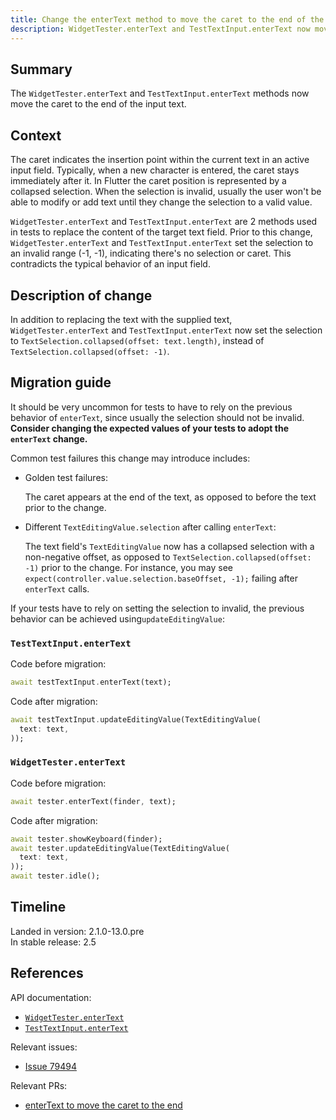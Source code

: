 ```yaml
---
title: Change the enterText method to move the caret to the end of the input text
description: WidgetTester.enterText and TestTextInput.enterText now move the caret to the end of the input text.
---
```


## Summary

The `WidgetTester.enterText` and `TestTextInput.enterText` methods
now move the caret to the end of the input text.

## Context

The caret indicates the insertion point within the current text in an 
active input field. Typically, when a new character is entered, the 
caret stays immediately after it. In Flutter the caret position is 
represented by a collapsed selection. When the selection is invalid, 
usually the user won't be able to modify or add text until they 
change the selection to a valid value.

`WidgetTester.enterText` and `TestTextInput.enterText` are 2 methods 
used in tests to replace the content of the target text field. Prior 
to this change, `WidgetTester.enterText` and `TestTextInput.enterText` 
set the selection to an invalid range (-1, -1), indicating there's 
no selection or caret. This contradicts the typical behavior of an
input field.

## Description of change

In addition to replacing the text with the supplied text, 
`WidgetTester.enterText` and `TestTextInput.enterText` now set the 
selection to `TextSelection.collapsed(offset: text.length)`, instead
of `TextSelection.collapsed(offset: -1)`.

## Migration guide

It should be very uncommon for tests to have to rely on the 
previous behavior of `enterText`, since usually the selection 
should not be invalid. **Consider changing the expected values of 
your tests to adopt the `enterText` change.**

Common test failures this change may introduce includes:
- Golden test failures: 

  The caret appears at the end of the text, as opposed to before
  the text prior to the change.
  
- Different `TextEditingValue.selection` after calling `enterText`:

  The text field's `TextEditingValue` now has a collapsed 
  selection with a non-negative offset, as opposed to 
  `TextSelection.collapsed(offset: -1)` prior to the change.
  For instance, you may see 
  `expect(controller.value.selection.baseOffset, -1);`
  failing after `enterText` calls.


If your tests have to rely on setting the selection to invalid,
the previous behavior can be achieved using`updateEditingValue`:  

### `TestTextInput.enterText`

Code before migration:

```dart
await testTextInput.enterText(text);
```
Code after migration:

```dart
await testTextInput.updateEditingValue(TextEditingValue(
  text: text,
));
```

### `WidgetTester.enterText`

Code before migration:

```dart
await tester.enterText(finder, text);
```

Code after migration:

```dart
await tester.showKeyboard(finder);
await tester.updateEditingValue(TextEditingValue(
  text: text,
));
await tester.idle();
```

## Timeline

Landed in version: 2.1.0-13.0.pre<br>
In stable release: 2.5

## References

API documentation:

* [`WidgetTester.enterText`][]
* [`TestTextInput.enterText`][]

Relevant issues:

* [Issue 79494][]

Relevant PRs:

* [enterText to move the caret to the end][]


<!-- Master channel link: -->

[`WidgetTester.enterText`]: {{site.api}}/flutter/flutter_test/WidgetTester/enterText.html
[`TestTextInput.enterText`]: {{site.api}}/flutter/flutter_test/TestTextInput/enterText.html

[Issue 79494]: {{site.repo.flutter}}/issues/79494
[enterText to move the caret to the end]: {{site.repo.flutter}}/pull/79506
